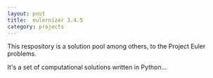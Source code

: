 ```yaml
---
layout: post
title:  eulernizer 3.4.5
category: projects
---
```


This respository is a solution pool among others, to the Project Euler problems. 

<!--more-->

It's a set of computational solutions written in Python...
